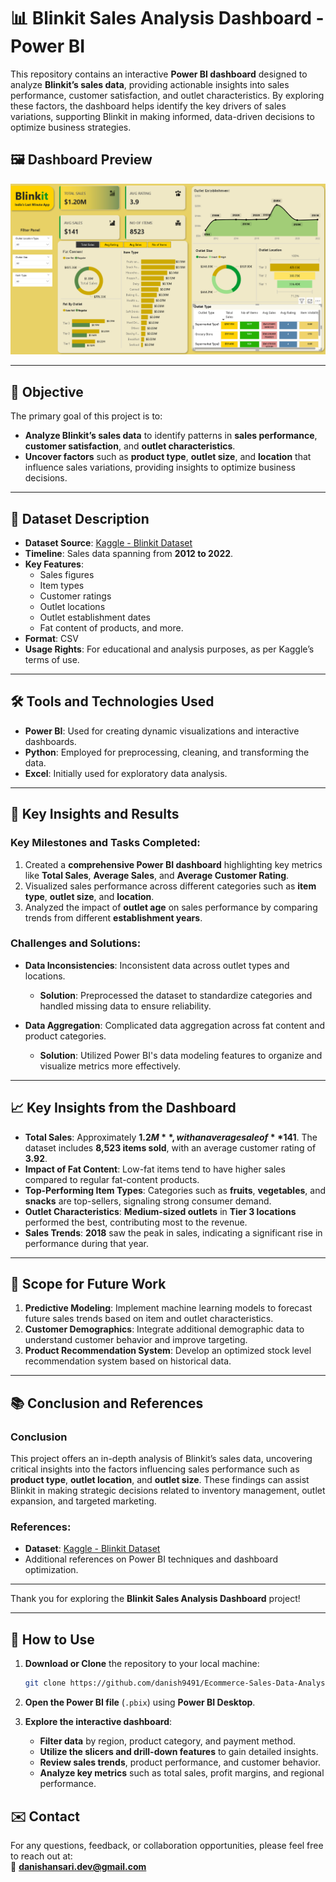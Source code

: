 # 📊 Blinkit Sales Analysis Dashboard - Power BI

This repository contains an interactive **Power BI dashboard** designed to analyze **Blinkit’s sales data**, providing actionable insights into sales performance, customer satisfaction, and outlet characteristics. By exploring these factors, the dashboard helps identify the key drivers of sales variations, supporting Blinkit in making informed, data-driven decisions to optimize business strategies.

## 🖼️ Dashboard Preview

![Dashboard Preview](https://raw.githubusercontent.com/danishansari-dev/Blinkit-Sales-Analysis/refs/heads/main/Preview%20Dashboard.png.png)

---

## 🎯 Objective

The primary goal of this project is to:
- **Analyze Blinkit’s sales data** to identify patterns in **sales performance**, **customer satisfaction**, and **outlet characteristics**.
- **Uncover factors** such as **product type**, **outlet size**, and **location** that influence sales variations, providing insights to optimize business decisions.

---

## 📂 Dataset Description

- **Dataset Source**: [Kaggle - Blinkit Dataset](https://www.kaggle.com/datasets/mukeshgadri/blinkit-dataset)
- **Timeline**: Sales data spanning from **2012 to 2022**.
- **Key Features**:
  - Sales figures
  - Item types
  - Customer ratings
  - Outlet locations
  - Outlet establishment dates
  - Fat content of products, and more.
- **Format**: CSV
- **Usage Rights**: For educational and analysis purposes, as per Kaggle’s terms of use.

---

## 🛠️ Tools and Technologies Used

- **Power BI**: Used for creating dynamic visualizations and interactive dashboards.
- **Python**: Employed for preprocessing, cleaning, and transforming the data.
- **Excel**: Initially used for exploratory data analysis.

---

## 🔑 Key Insights and Results

### Key Milestones and Tasks Completed:
1. Created a **comprehensive Power BI dashboard** highlighting key metrics like **Total Sales**, **Average Sales**, and **Average Customer Rating**.
2. Visualized sales performance across different categories such as **item type**, **outlet size**, and **location**.
3. Analyzed the impact of **outlet age** on sales performance by comparing trends from different **establishment years**.

### Challenges and Solutions:
- **Data Inconsistencies**: Inconsistent data across outlet types and locations.
  - **Solution**: Preprocessed the dataset to standardize categories and handled missing data to ensure reliability.
  
- **Data Aggregation**: Complicated data aggregation across fat content and product categories.
  - **Solution**: Utilized Power BI's data modeling features to organize and visualize metrics more effectively.

---

## 📈 Key Insights from the Dashboard

- **Total Sales**: Approximately **$1.2M**, with an average sale of **$141**. The dataset includes **8,523 items sold**, with an average customer rating of **3.92**.
- **Impact of Fat Content**: Low-fat items tend to have higher sales compared to regular fat-content products.
- **Top-Performing Item Types**: Categories such as **fruits**, **vegetables**, and **snacks** are top-sellers, signaling strong consumer demand.
- **Outlet Characteristics**: **Medium-sized outlets** in **Tier 3 locations** performed the best, contributing most to the revenue.
- **Sales Trends**: **2018** saw the peak in sales, indicating a significant rise in performance during that year.

---

## 📅 Scope for Future Work

1. **Predictive Modeling**: Implement machine learning models to forecast future sales trends based on item and outlet characteristics.
2. **Customer Demographics**: Integrate additional demographic data to understand customer behavior and improve targeting.
3. **Product Recommendation System**: Develop an optimized stock level recommendation system based on historical data.

---

## 📚 Conclusion and References

### Conclusion
This project offers an in-depth analysis of Blinkit’s sales data, uncovering critical insights into the factors influencing sales performance such as **product type**, **outlet location**, and **outlet size**. These findings can assist Blinkit in making strategic decisions related to inventory management, outlet expansion, and targeted marketing.

### References:
- **Dataset**: [Kaggle - Blinkit Dataset](https://www.kaggle.com/datasets/mukeshgadri/blinkit-dataset)
- Additional references on Power BI techniques and dashboard optimization.

---

Thank you for exploring the **Blinkit Sales Analysis Dashboard** project!

---

## 🚀 **How to Use**

1. **Download or Clone** the repository to your local machine:
   ```bash
   git clone https://github.com/danish9491/Ecommerce-Sales-Data-Analysis---Power-BI-Dashboard.git

2. **Open the Power BI file** (`.pbix`) using **Power BI Desktop**.

3. **Explore the interactive dashboard**:
   - **Filter data** by region, product category, and payment method.
   - **Utilize the slicers and drill-down features** to gain detailed insights.
   - **Review sales trends**, product performance, and customer behavior.
   - **Analyze key metrics** such as total sales, profit margins, and regional performance.

## ✉️ Contact

For any questions, feedback, or collaboration opportunities, please feel free to reach out at:  
📧 **[danishansari.dev@gmail.com](mailto:danishansari.dev@gmail.com)**
